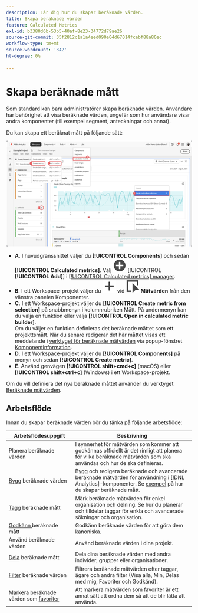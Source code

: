 ```yaml
---
description: Lär dig hur du skapar beräknade värden.
title: Skapa beräknade värden
feature: Calculated Metrics
exl-id: b3380d6b-53b5-40af-8e23-34772d79ae26
source-git-commit: 35f2812c1a1a4eed090e04d67014fcebf88a80ec
workflow-type: tm+mt
source-wordcount: '342'
ht-degree: 0%

---
```


# Skapa beräknade mått

Som standard kan bara administratörer skapa beräknade värden. Användare har behörighet att visa beräknade värden, ungefär som hur användare visar andra komponenter (till exempel segment, anteckningar och annat).

Du kan skapa ett beräknat mått på följande sätt:

![Olika sätt att skapa ett mått](assets/create-metric.png)

* **A**. I huvudgränssnittet väljer du **[!UICONTROL Components]** och sedan **[!UICONTROL Calculated metrics]**. Välj ![AddCircle](/help/assets/icons/AddCircle.svg) [!UICONTROL **[!UICONTROL Add]**] i [[!UICONTROL Calculated metrics] manager](cm-manager.md).
* **B**. I ett Workspace-projekt väljer du ![Lägg till](/help/assets/icons/Add.svg) vid ![Händelse](/help/assets/icons/Event.svg) **Mätvärden** från den vänstra panelen Komponenter.
* **C**. I ett Workspace-projekt väljer du **[!UICONTROL Create metric from selection]** på snabbmenyn i kolumnrubriken Mått. På undermenyn kan du välja en funktion eller välja **[!UICONTROL Open in calculated metric builder]**. <br/>Om du väljer en funktion definieras det beräknade måttet som ett projekttsmått. När du senare redigerar det här måttet visas ett meddelande i [verktyget för beräknade mätvärden](/help/analyze/analysis-workspace/components/use-components-in-workspace.md) via popup-fönstret [Komponentinformation](c-build-metrics/cm-build-metrics.md).
* **D**. I ett Workspace-projekt väljer du **[!UICONTROL Components]** på menyn och sedan **[!UICONTROL Create metric]**.
* **E**. Använd genvägen **[!UICONTROL shift+cmd+c]** (macOS) eller **[!UICONTROL shift+ctrl+c]** (Windows) i ett Workspace-projekt.

Om du vill definiera det nya beräknade måttet använder du verktyget [Beräknade mätvärden](c-build-metrics/cm-build-metrics.md).


## Arbetsflöde

Innan du skapar beräknade värden bör du tänka på följande arbetsflöde:

| Arbetsflödesuppgift | Beskrivning |
| --- | --- |
| Planera beräknade värden | I synnerhet för mätvärden som kommer att godkännas officiellt är det rimligt att planera för vilka beräknade mätvärden som ska användas och hur de ska definieras. |
| [Bygg](c-build-metrics/cm-build-metrics.md) beräknade värden | Bygg och redigera beräknade och avancerade beräknade mätvärden för användning i [!DNL Analytics]-komponenter.  Se [exempel](c-build-metrics/cm-build-metrics.md) på hur du skapar beräknade mått. |
| [Tagg](cm-tagging.md) beräknade mått | Märk beräknade mätvärden för enkel organisation och delning. Se hur du planerar och tilldelar taggar för enkla och avancerade sökningar och organisation. |
| [Godkänn ](cm-approving.md) beräknade mått | Godkänn beräknade värden för att göra dem kanoniska. |
| Använd beräknade värden | Använd beräknade värden i dina projekt. |
| [Dela](cm-sharing.md) beräknade mått | Dela dina beräknade värden med andra individer, grupper eller organisationer. |
| [Filter](cm-filter.md) beräknade värden | Filtrera beräknade mätvärden efter taggar, ägare och andra filter (Visa alla, Min, Delas med mig, Favoriter och Godkänd). |
| Markera beräknade värden som [favoriter](cm-finding.md) | Att markera mätvärden som favoriter är ett annat sätt att ordna dem så att de blir lätta att använda. |
